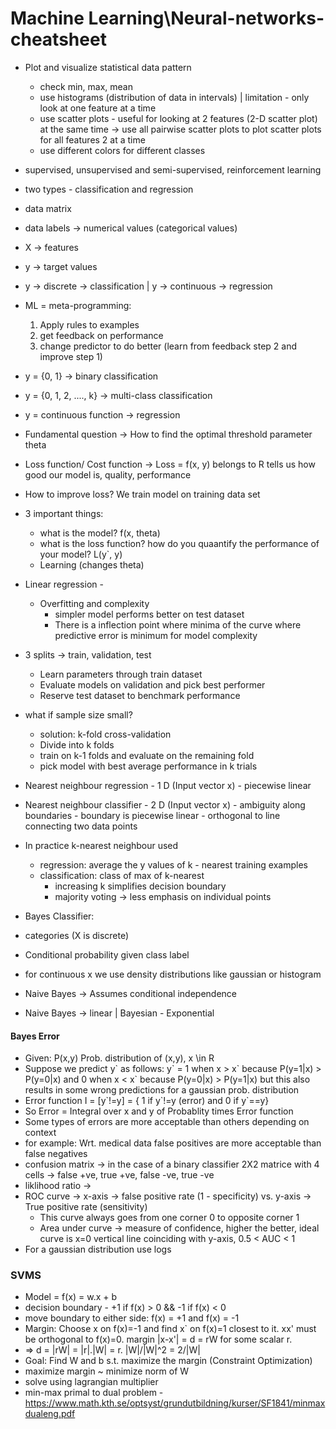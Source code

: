 # Machine Learning\Neural-networks-cheatsheet

- Plot and visualize statistical data pattern
  - check min, max, mean
  - use histograms (distribution of data in intervals) | limitation - only look at one feature at a time
  - use scatter plots - useful for looking at 2 features (2-D scatter plot) at the same time -> use all pairwise scatter plots to plot scatter plots for all features 2 at a time
  - use different colors for different classes
- supervised, unsupervised and semi-supervised, reinforcement learning
- two types - classification and regression
- data matrix
- data labels -> numerical values (categorical values)
- X -> features
- y -> target values
- y -> discrete -> classification | y -> continuous -> regression
- ML = meta-programming:
  1. Apply rules to examples
  2. get feedback on performance
  3. change predictor to do better (learn from feedback step 2 and improve step 1)
- y = {0, 1} -> binary classification
- y = {0, 1, 2, ...., k} -> multi-class classification
- y = continuous function -> regression
- Fundamental question -> How to find the optimal threshold parameter theta
- Loss function/ Cost function -> Loss = f(x, y) belongs to R tells us how good our model is, quality, performance
- How to improve loss? We train model on training data set
- 3 important things:
  - what is the model? f(x, theta)
  - what is the loss function? how do you quaantify the performance of your model? L(y`, y)
  - Learning (changes theta)
- Linear regression - 
  - Overfitting and complexity
    - simpler model performs better on test dataset
    - There is a inflection point where minima of the curve where predictive error is minimum for model complexity
- 3 splits -> train, validation, test
  - Learn parameters through train dataset
  - Evaluate models on validation and pick best performer
  - Reserve test dataset to benchmark performance
- what if sample size small?
  - solution: k-fold cross-validation
  - Divide into k folds
  - train on k-1 folds and evaluate on the remaining fold
  - pick model with best average performance in k trials
- Nearest neighbour regression - 1 D (Input vector x) - piecewise linear
- Nearest neighbour classifier - 2 D (Input vector x) - ambiguity along boundaries - boundary is piecewise linear - orthogonal to line connecting two data points
- In practice k-nearest neighbour used
  - regression: average the y values of k - nearest training examples
  - classification: class of max of k-nearest
    - increasing k simplifies decision boundary
    - majority voting -> less emphasis on individual points

- Bayes Classifier:
- categories (X is discrete) 
- Conditional probability given class label
- for continuous x we use density distributions like gaussian or histogram
- Naive Bayes -> Assumes conditional independence
- Naive Bayes -> linear | Bayesian - Exponential

#### Bayes Error
- Given: P(x,y) Prob. distribution of (x,y), x \in R   
- Suppose we predict y\` as follows:
y\` = 1 when x > x\`  because P(y=1|x) > P(y=0|x)  and 0 when x < x\` because P(y=0|x) > P(y=1|x)  but this also results in some wrong predictions for a gaussian prob. distribution
- Error function I = [y\`!=y] = { 1 if y\`!=y (error) and 0 if y\`==y}
- So Error = Integral over x and y of Probablity times Error function
- Some types of errors are more acceptable than others depending on context 
- for example: Wrt. medical data false positives are more acceptable than false negatives
- confusion matrix -> in the case of a binary classifier 2X2 matrice with 4 cells -> false +ve, true +ve, false -ve, true -ve
- liklihood ratio -> 
- ROC curve -> x-axis -> false positive rate (1 - specificity) vs. y-axis -> True positive rate (sensitivity)
  - This curve always goes from one corner 0 to opposite corner 1
  - Area under curve -> measure of confidence, higher the better, ideal curve is x=0 vertical line coinciding with y-axis, 0.5 < AUC < 1
- For a gaussian distribution use logs


### SVMS
- Model = f(x) = w.x + b
- decision boundary - +1 if f(x) > 0 && -1 if f(x) < 0
- move boundary to either side: f(x) = +1 and f(x) = -1
- Margin: Choose x on f(x)=-1 and find x` on f(x)=1 closest to it. xx' must be orthogonal to f(x)=0. margin |x-x'| = d = rW for some scalar r.
- => d = |rW| = |r|.|W| = r. |W|/|W|^2 = 2/|W|
- Goal: Find W and b s.t. maximize the margin (Constraint Optimization)
- maximize margin ~ minimize norm of  W
- solve using lagrangian multiplier
- min-max primal to dual problem - https://www.math.kth.se/optsyst/grundutbildning/kurser/SF1841/minmaxdualeng.pdf







  

